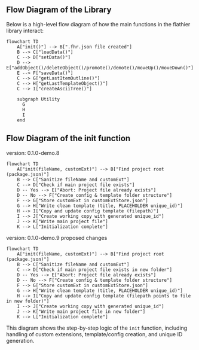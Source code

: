 ## Flow Diagram of the Library

Below is a high-level flow diagram of how the main functions in the flathier library interact:

```mermaid
flowchart TD
    A["init()"] --> B[".fhr.json file created"]
    B --> C["loadData()"]
    C --> D["setData()"]
    D --> E["addObject()/deleteObject()/promote()/demote()/moveUp()/moveDown()"]
    E --> F["saveData()"]
    C --> G["getLastItemOutline()"]
    C --> H["getLastTemplateObject()"]
    C --> I["createAsciiTree()"]
    
    subgraph Utility
      G
      H
      I
    end
```

## Flow Diagram of the init function

version: 0.1.0-demo.8

```mermaid
flowchart TD
    A["init(fileName, customExt)"] --> B["Find project root (package.json)"]
    B --> C["Sanitize fileName and customExt"]
    C --> D["Check if main project file exists"]
    D -- Yes --> E["Abort: Project file already exists"]
    D -- No --> F["Create config & template folder structure"]
    F --> G["Store customExt in customExtStore.json"]
    G --> H["Write clean template (title, PLACEHOLDER unique_id)"]
    H --> I["Copy and update config template (filepath)"]
    I --> J["Create working copy with generated unique_id"]
    J --> K["Write main project file"]
    K --> L["Initialization complete"]
```

version: 0.1.0-demo.9 proposed changes

```mermaid
flowchart TD
    A["init(fileName, customExt)"] --> B["Find project root (package.json)"]
    B --> C["Sanitize fileName and customExt"]
    C --> D["Check if main project file exists in new folder"]
    D -- Yes --> E["Abort: Project file already exists"]
    D -- No --> F["Create config & template folder structure"]
    F --> G["Store customExt in customExtStore.json"]
    G --> H["Write clean template (title, PLACEHOLDER unique_id)"]
    H --> I["Copy and update config template (filepath points to file in new folder)"]
    I --> J["Create working copy with generated unique_id"]
    J --> K["Write main project file in new folder"]
    K --> L["Initialization complete"]
```

This diagram shows the step-by-step logic of the `init` function, including handling of custom extensions, template/config creation, and unique ID generation.